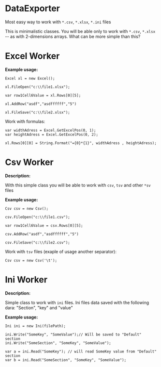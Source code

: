 # DataExporter

Most easy way to work with ```*.csv```, ```*.xlsx```, ```*.ini``` files

This is minimalistic classes. You will be able only to work with ```*.csv```, ```*.xlsx``` -- as with 2-dimensions arrays. What can be more simple than this?

# Excel Worker

**Example usage:**


```
Excel xl = new Excel();

xl.FileOpen("c:\\file1.xlsx");

var row1Cell6Value = xl.Rows[0][5];

xl.AddRow("asdf","asdffffff","5")

xl.FileSave("c:\\file2.xlsx");
```

Work with formulas:

```
var widthAdress = Excel.GetExcelPos(0, 1);
var heightAdress = Excel.GetExcelPos(0, 2);

xl.Rows[0][0] = String.Format("={0}*{1}", widthAdress , heightAdress);
```

# Csv Worker

**Description:**

With this simple class you will be able to work with ```csv```, ```tsv``` and other ```*sv``` files

**Example usage:**

```
Csv csv = new Csv();

csv.FileOpen("c:\\file1.csv");

var row1Cell6Value = csv.Rows[0][5];

csv.AddRow("asdf","asdffffff","5")

csv.FileSave("c:\\file2.csv");
```

Work with ```tsv``` files (exaple of usage another separator):

```
Csv csv = new Csv('\t');
```

# Ini Worker

**Description:**

Simple class to work with ```ini``` files. Ini files data saved with the following dara: "Section", "key" and "value"

**Example usage:**

```
Ini ini = new Ini(filePath);

ini.Write("SomeKey", "SomeValue");// Will be saved to "Default" section
ini.Write("SomeSection", "SomeKey", "SomeValue");

var a = ini.Read("SomeKey"); // will read SomeKey value from "Default" section
var b = ini.Read("SomeSection", "SomeKey", "SomeValue");
```
